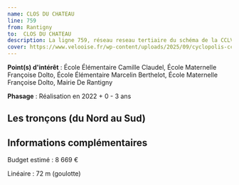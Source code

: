 ```yaml
---
name: CLOS DU CHATEAU
line: 759
from: Rantigny
to:  CLOS DU CHATEAU 
description: La ligne 759, réseau reseau tertiaire du schéma de la CCLVD (tronçon 159) concerne Rantigny - CLOS DU CHATEAU
cover: https://www.velooise.fr/wp-content/uploads/2025/09/cyclopolis-cclvd-159.jpg
---
```


**Point(s) d'intérêt** : École Élémentaire Camille Claudel, École Maternelle Françoise Dolto, École Élémentaire Marcelin Berthelot, École Maternelle Françoise Dolto, Mairie De Rantigny

**Phasage** : Réalisation en 2022 + 0 - 3 ans

## Les tronçons (du Nord au Sud)

## Informations complémentaires

Budget estimé :  8 669 € 

Linéaire : 72 m (goulotte)

